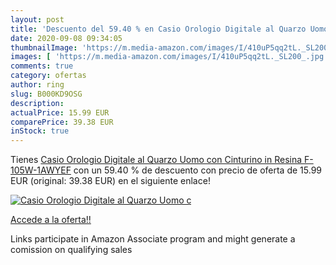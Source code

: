 ```yaml
---
layout: post
title: 'Descuento del 59.40 % en Casio Orologio Digitale al Quarzo Uomo c'
date: 2020-09-08 09:34:05
thumbnailImage: 'https://m.media-amazon.com/images/I/410uP5qq2tL._SL200_.jpg'
images: [ 'https://m.media-amazon.com/images/I/410uP5qq2tL._SL200_.jpg' ]
comments: true
category: ofertas
author: ring
slug: B000KD9OSG
description:
actualPrice: 15.99 EUR
comparePrice: 39.38 EUR
inStock: true
---
```


Tienes [Casio Orologio Digitale al Quarzo Uomo con Cinturino in Resina F-105W-1AWYEF](https://www.amazon.it/dp/B000KD9OSG/?tag=tolees00-21) con un 59.40 % de descuento con precio de oferta de 15.99 EUR (original: 39.38 EUR) en el siguiente enlace!

[![Casio Orologio Digitale al Quarzo Uomo c](https://m.media-amazon.com/images/I/410uP5qq2tL._SL200_.jpg)](https://www.amazon.it/dp/B000KD9OSG/?tag=tolees00-21)

[Accede a la oferta!!](https://www.amazon.it/dp/B000KD9OSG/?tag=tolees00-21)

Links participate in Amazon Associate program and might generate a comission on qualifying sales



